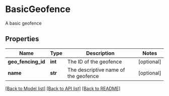 # BasicGeofence

A basic geofence
## Properties
Name | Type | Description | Notes
------------ | ------------- | ------------- | -------------
**geo_fencing_id** | **int** | The ID of the geofence | [optional] 
**name** | **str** | The descriptive name of the geofence | [optional] 

[[Back to Model list]](../README.md#documentation-for-models) [[Back to API list]](../README.md#documentation-for-api-endpoints) [[Back to README]](../README.md)


